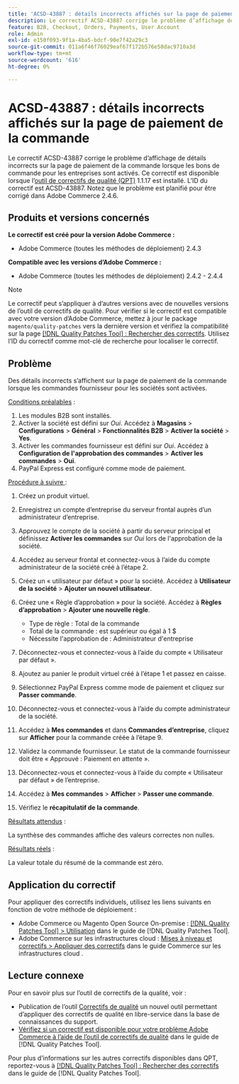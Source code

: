 ```yaml
---
title: 'ACSD-43887 : détails incorrects affichés sur la page de paiement de la commande'
description: Le correctif ACSD-43887 corrige le problème d’affichage de détails incorrects sur la page de paiement de la commande lorsque les bons de commande pour les entreprises sont activés. Ce correctif est disponible lorsque l’outil [Outil de correctifs de la qualité (QPT)](https://experienceleague.adobe.com/fr/docs/commerce-operations/tools/quality-patches-tool/quality-patches-tool-to-self-serve-quality-patches) 1.1.17 est installé. L’ID du correctif est ACSD-43887. Notez que le problème est planifié pour être corrigé dans Adobe Commerce 2.4.6.
feature: B2B, Checkout, Orders, Payments, User Account
role: Admin
exl-id: e150f093-9f1a-4ba5-bdcf-90e7f42a29c3
source-git-commit: 011a6f46f76029eaf67f172b576e58dac9710a3d
workflow-type: tm+mt
source-wordcount: '616'
ht-degree: 0%

---
```


# ACSD-43887 : détails incorrects affichés sur la page de paiement de la commande

Le correctif ACSD-43887 corrige le problème d’affichage de détails incorrects sur la page de paiement de la commande lorsque les bons de commande pour les entreprises sont activés. Ce correctif est disponible lorsque l’[outil de correctifs de qualité (QPT)](https://experienceleague.adobe.com/fr/docs/commerce-operations/tools/quality-patches-tool/quality-patches-tool-to-self-serve-quality-patches) 1.1.17 est installé. L’ID du correctif est ACSD-43887. Notez que le problème est planifié pour être corrigé dans Adobe Commerce 2.4.6.

## Produits et versions concernés

**Le correctif est créé pour la version Adobe Commerce :**

* Adobe Commerce (toutes les méthodes de déploiement) 2.4.3

**Compatible avec les versions d’Adobe Commerce :**

* Adobe Commerce (toutes les méthodes de déploiement) 2.4.2 - 2.4.4

>[!NOTE]
>
>Le correctif peut s’appliquer à d’autres versions avec de nouvelles versions de l’outil de correctifs de qualité. Pour vérifier si le correctif est compatible avec votre version d’Adobe Commerce, mettez à jour le package `magento/quality-patches` vers la dernière version et vérifiez la compatibilité sur la page [[!DNL Quality Patches Tool] : Rechercher des correctifs](https://experienceleague.adobe.com/fr/docs/commerce-operations/tools/quality-patches-tool/quality-patches-tool-to-self-serve-quality-patches). Utilisez l’ID du correctif comme mot-clé de recherche pour localiser le correctif.

## Problème

Des détails incorrects s’affichent sur la page de paiement de la commande lorsque les commandes fournisseur pour les sociétés sont activées.

<u>Conditions préalables</u> :

1. Les modules B2B sont installés.
1. Activer la société est défini sur _Oui_. Accédez à **Magasins** > **Configurations** > **Général** > **Fonctionnalités B2B** > **Activer la société** > **Yes**.
1. Activer les commandes fournisseur est défini sur _Oui_. Accédez à **Configuration de l&#39;approbation des commandes** > **Activer les commandes** > **Oui**.
1. PayPal Express est configuré comme mode de paiement.

<u>Procédure à suivre </u> :

1. Créez un produit virtuel.
1. Enregistrez un compte d’entreprise du serveur frontal auprès d’un administrateur d’entreprise.
1. Approuvez le compte de la société à partir du serveur principal et définissez **Activer les commandes** sur _Oui_ lors de l&#39;approbation de la société.
1. Accédez au serveur frontal et connectez-vous à l’aide du compte administrateur de la société créé à l’étape 2.
1. Créez un « utilisateur par défaut » pour la société. Accédez à **Utilisateur de la société** > **Ajouter un nouvel utilisateur**.
1. Créez une « Règle d’approbation » pour la société. Accédez à **Règles d’approbation** > **Ajouter une nouvelle règle**.

   * Type de règle : Total de la commande
   * Total de la commande : est supérieur ou égal à 1 $
   * Nécessite l&#39;approbation de : Administrateur d&#39;entreprise

1. Déconnectez-vous et connectez-vous à l’aide du compte « Utilisateur par défaut ».
1. Ajoutez au panier le produit virtuel créé à l’étape 1 et passez en caisse.
1. Sélectionnez PayPal Express comme mode de paiement et cliquez sur **Passer commande**.
1. Déconnectez-vous et connectez-vous à l’aide du compte administrateur de la société.
1. Accédez à **Mes commandes** et dans **Commandes d’entreprise**, cliquez sur **Afficher** pour la commande créée à l’étape 9.
1. Validez la commande fournisseur. Le statut de la commande fournisseur doit être « Approuvé : Paiement en attente ».
1. Déconnectez-vous et connectez-vous à l’aide du compte « Utilisateur par défaut » de l’entreprise.
1. Accédez à **Mes commandes** > **Afficher** > **Passer une commande**.
1. Vérifiez le **récapitulatif de la commande**.

<u>Résultats attendus</u> :

La synthèse des commandes affiche des valeurs correctes non nulles.

<u>Résultats réels</u> :

La valeur totale du résumé de la commande est zéro.

## Application du correctif

Pour appliquer des correctifs individuels, utilisez les liens suivants en fonction de votre méthode de déploiement :

* Adobe Commerce ou Magento Open Source On-premise : [[!DNL Quality Patches Tool] > Utilisation](/help/tools/quality-patches-tool/usage.md) dans le guide de [!DNL Quality Patches Tool].
* Adobe Commerce sur les infrastructures cloud : [Mises à niveau et correctifs > Appliquer des correctifs](https://experienceleague.adobe.com/docs/commerce-cloud-service/user-guide/develop/upgrade/apply-patches.html?lang=fr) dans le guide Commerce sur les infrastructures cloud .

## Lecture connexe

Pour en savoir plus sur l’outil de correctifs de la qualité, voir :

* Publication de l’outil [Correctifs de qualité](https://experienceleague.adobe.com/fr/docs/commerce-operations/tools/quality-patches-tool/quality-patches-tool-to-self-serve-quality-patches) un nouvel outil permettant d’appliquer des correctifs de qualité en libre-service dans la base de connaissances du support.
* [Vérifiez si un correctif est disponible pour votre problème Adobe Commerce à l’aide de l’outil de correctifs de qualité](/help/tools/quality-patches-tool/patches-available-in-qpt/check-patch-for-magento-issue-with-magento-quality-patches.md) dans le guide de [!DNL Quality Patches Tool].

Pour plus d’informations sur les autres correctifs disponibles dans QPT, reportez-vous à [[!DNL Quality Patches Tool] : Rechercher des correctifs](https://experienceleague.adobe.com/tools/commerce-quality-patches/index.html?lang=fr) dans le guide de [!DNL Quality Patches Tool].
